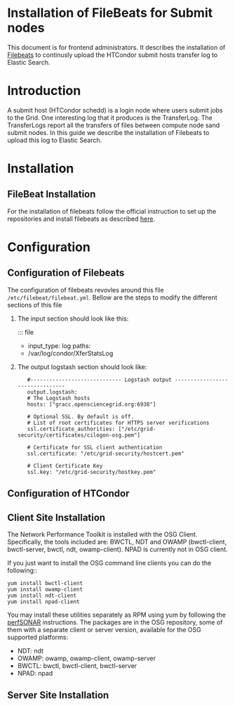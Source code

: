 Installation of FileBeats for Submit nodes
==========================================

This document is for frontend administrators. It describes the installation of [Filebeats](https://www.elastic.co/products/beats/filebeat) to continusly upload the HTCondor submit hosts transfer log to Elastic Search.


Introduction
=================

A submit host (HTCondor schedd) is a login node where users submit jobs to the Grid. One interesting log that it produces is the TransferLog. The TransferLogs report all the transfers of files between compute node sand submit nodes. In this guide we describe the installation of Filebeats to upload this log to Elastic Search.

Installation
=================

FileBeat Installation
----------------------------------------------
For the installation of filebeats follow the  official instruction to set up the repositories and install filebeats as described [here](https://www.elastic.co/guide/en/beats/filebeat/current/setup-repositories.html).

Configuration
================

Configuration of Filebeats
-----------------------------------------

The configuration of filebeats revovles around this file `/etc/filebeat/filebeat.yml`. Bellow are the steps to modify the different sections of this file

1. The input section should look like this:

     ::: file
     - input_type: log
     paths:
     - /var/log/condor/XferStatsLog

1. The output logstash section should look like:

   ```file
      #----------------------------- Logstash output --------------------------------
      output.logstash:
      # The Logstash hosts
      hosts: ["gracc.opensciencegrid.org:6938"]

      # Optional SSL. By default is off. 
      # List of root certificates for HTTPS server verifications
      ssl.certificate_authorities: ["/etc/grid-security/certificates/cilogon-osg.pem"]

      # Certificate for SSL client authentication
      ssl.certificate: "/etc/grid-security/hostcert.pem"

      # Client Certificate Key
      ssl.key: "/etc/grid-security/hostkey.pem"
   ```

Configuration of HTCondor
-----------------------------------------


Client Site Installation 
------------------------------------------------------------------

The Network Performance Toolkit is installed with the OSG Client. Specifically, the tools included are: BWCTL, NDT and OWAMP (bwctl-client, bwctl-server, bwctl, ndt, owamp-client). NPAD is currently not in OSG client.

If you just want to install the OSG command line clients you can do the following::

``` console
yum install bwctl-client
yum install owamp-client
yum install ndt-client
yum install npad-client
```

You may install these utilities separately as RPM using yum by following the [perfSONAR](http://www.perfsonar.net/about) instructions. The packages are in the OSG repository, some of them with a separate client or server version, available for the OSG supported platforms:

-   NDT: ndt
-   OWAMP: owamp, owamp-client, owamp-server
-   BWCTL: bwctl, bwctl-client, bwctl-server
-   NPAD: npad

Server Site Installation 
------------------------------------------------------------------

